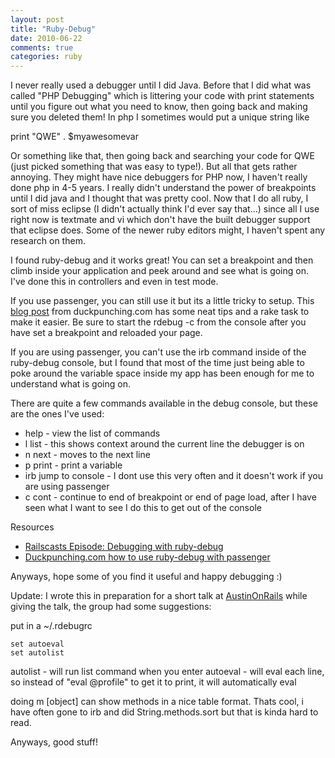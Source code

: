 ```yaml
---
layout: post
title: "Ruby-Debug"
date: 2010-06-22
comments: true
categories: ruby
---
```


I never really used a debugger until I did Java. Before that I did what was called "PHP Debugging" which is littering your code with print statements until you figure out what you need to know, then going back and making sure you deleted them! In php I sometimes would put a unique string like 

print "QWE" . $myawesomevar 

Or something like that, then going back and searching your code for QWE (just picked something that was easy to type!). But all that gets rather annoying. They might have nice debuggers for PHP now, I haven't really done php in 4-5 years. I really didn't understand the power of breakpoints until I did java and I thought that was pretty cool. Now that I do all ruby, I sort of miss eclipse (I didn't actually think I'd ever say that...) since all I use right now is textmate and vi which don't have the built debugger support that eclipse does. Some of the newer ruby editors might, I haven't spent any research on them.

I found ruby-debug and it works great! You can set a breakpoint and then climb inside your application and peek around and see what is going on. I've done this in controllers and even in test mode. 

If you use passenger, you can still use it but its a little tricky to setup. This <a href="http://duckpunching.com/passenger-mod_rails-for-development-now-with-debugger">blog post</a> from duckpunching.com  has some neat tips and a rake task to make it easier. Be sure to start the rdebug -c  from the console after you have set a breakpoint and reloaded your page.

If you are using passenger, you can't use the irb command inside of the ruby-debug console, but I found that most of the time just being able to poke around the variable space inside my app has been enough for me to understand what is going on.

There are quite a few commands available in the debug console, but these are the ones I've used:

* help - view the list of commands
* l list  -  this shows context around the current line the debugger is on
* n next - moves to the next line
* p print - print a variable
* irb  jump to console - I dont use this very often and it doesn't work if you are using passenger
* c cont - continue to end of breakpoint or end of page load, after I have seen what I want to see I do this to get out of the console

Resources
<ul>
  <li><a href="http://railscasts.com/episodes/54-debugging-with-ruby-debug">Railscasts Episode: Debugging with ruby-debug</a></li>
  <li><a href="http://duckpunching.com/passenger-mod_rails-for-development-now-with-debugger">Duckpunching.com how to use ruby-debug with passenger</a></li>
</ul>

Anyways, hope some of you find it useful and happy debugging :) 

Update: I wrote this in preparation for a short talk at <a href="http://austinonrails.org">AustinOnRails</a> while giving the talk, the group had some suggestions:

put in a ~/.rdebugrc
```
set autoeval
set autolist
```

autolist - will run list command when you enter
autoeval - will eval each line, so instead of "eval @profile" to get it to print, it will automatically eval

doing  m [object] can show methods in a nice table format. Thats cool, i have often gone to irb and did String.methods.sort but that is kinda hard to read. 

Anyways, good stuff! 
